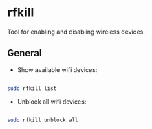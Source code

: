 # rfkill

Tool for enabling and disabling wireless devices.

## General

- Show available wifi devices:

```bash

sudo rfkill list

```

- Unblock all wifi devices:

```bash

sudo rfkill unblock all

```
